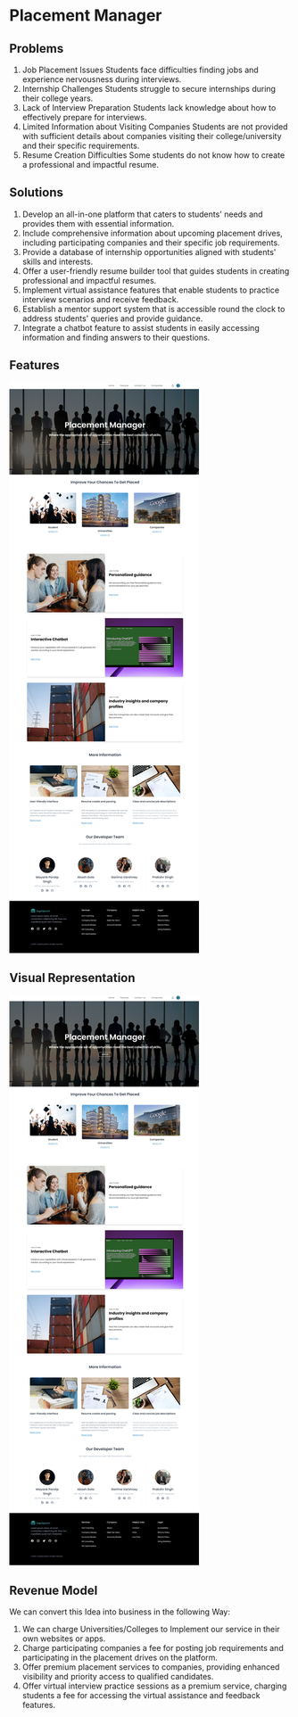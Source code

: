 # Placement Manager

## Problems
1. Job Placement Issues
	Students face difficulties finding jobs and experience nervousness during interviews.
2. Internship Challenges
Students struggle to secure internships during their college years.
3. Lack of Interview Preparation
Students lack knowledge about how to effectively prepare for interviews.
4. Limited Information about Visiting Companies
Students are not provided with sufficient details about companies visiting their college/university and their specific requirements.
5. Resume Creation Difficulties
Some students do not know how to create a professional and impactful resume.


## Solutions
1. Develop an all-in-one platform that caters to students' needs and provides them with essential information.
2. Include comprehensive information about upcoming placement drives, including participating companies and their specific job requirements.
3. Provide a database of internship opportunities aligned with students' skills and interests.
4. Offer a user-friendly resume builder tool that guides students in creating professional and impactful resumes.
5. Implement virtual assistance features that enable students to practice interview scenarios and receive feedback.
6. Establish a mentor support system that is accessible round the clock to address students' queries and provide guidance.
8. Integrate a chatbot feature to assist students in easily accessing information and finding answers to their questions.


## Features
![Web](Test\Web.jpeg)


## Visual Representation
![Web](Test\Web.jpeg)



## Revenue Model
We can convert this Idea into business in the following Way:
1. We can charge Universities/Colleges to Implement our service in their own websites or apps.
2. Charge participating companies a fee for posting job requirements and participating in the placement drives on the platform.
3. Offer premium placement services to companies, providing enhanced visibility and priority access to qualified candidates.
4. Offer virtual interview practice sessions as a premium service, charging students a fee for accessing the virtual assistance and feedback features.